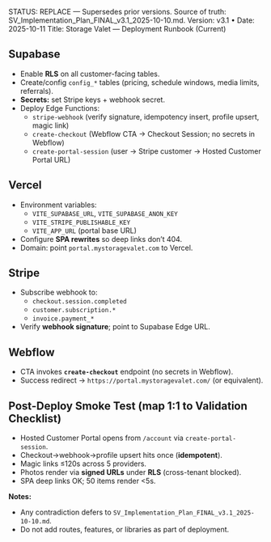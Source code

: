
STATUS: REPLACE — Supersedes prior versions. Source of truth: SV_Implementation_Plan_FINAL_v3.1_2025-10-10.md.
Version: v3.1 • Date: 2025-10-11
Title: Storage Valet — Deployment Runbook (Current)

## Supabase
- Enable **RLS** on all customer-facing tables.
- Create/config `config_*` tables (pricing, schedule windows, media limits, referrals).
- **Secrets:** set Stripe keys + webhook secret.
- Deploy Edge Functions:  
  - `stripe-webhook` (verify signature, idempotency insert, profile upsert, magic link)  
  - `create-checkout` (Webflow CTA → Checkout Session; no secrets in Webflow)  
  - `create-portal-session` (user → Stripe customer → Hosted Customer Portal URL)

## Vercel
- Environment variables:  
  - `VITE_SUPABASE_URL`, `VITE_SUPABASE_ANON_KEY`  
  - `VITE_STRIPE_PUBLISHABLE_KEY`  
  - `VITE_APP_URL` (portal base URL)
- Configure **SPA rewrites** so deep links don’t 404.
- Domain: point `portal.mystoragevalet.com` to Vercel.

## Stripe
- Subscribe webhook to:  
  - `checkout.session.completed`  
  - `customer.subscription.*`  
  - `invoice.payment_*`
- Verify **webhook signature**; point to Supabase Edge URL.

## Webflow
- CTA invokes **`create-checkout`** endpoint (no secrets in Webflow).
- Success redirect → `https://portal.mystoragevalet.com/` (or equivalent).

## Post-Deploy Smoke Test (map 1:1 to Validation Checklist)
- Hosted Customer Portal opens from `/account` via `create-portal-session`.
- Checkout→webhook→profile upsert hits once (**idempotent**).
- Magic links ≤120s across 5 providers.
- Photos render via **signed URLs** under **RLS** (cross-tenant blocked).
- SPA deep links OK; 50 items render <5s.

**Notes:**  
- Any contradiction defers to `SV_Implementation_Plan_FINAL_v3.1_2025-10-10.md`.  
- Do not add routes, features, or libraries as part of deployment.
